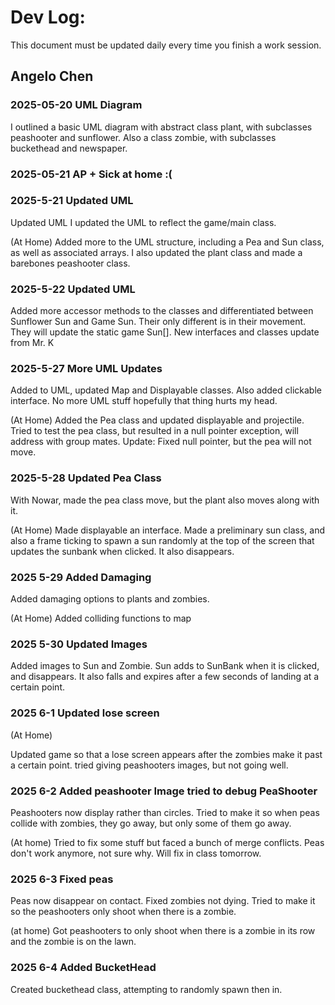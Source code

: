 # Dev Log:

This document must be updated daily every time you finish a work session.

## Angelo Chen

### 2025-05-20 UML Diagram
 I outlined a basic UML diagram with abstract class plant, with subclasses peashooter and sunflower. Also a class zombie, with subclasses buckethead and newspaper.

### 2025-05-21 AP + Sick at home :(

### 2025-5-21 Updated UML
 Updated UML
 I updated the UML to reflect the game/main class.

 (At Home)
 Added more to the UML structure, including a Pea and Sun class, as well as associated arrays. I also updated the plant class and made a barebones peashooter class.

### 2025-5-22 Updated UML
 Added more accessor methods to the classes and differentiated between Sunflower Sun and Game Sun. Their only different is in their movement. They will update the static game Sun[]. New interfaces and classes update from Mr. K

### 2025-5-27 More UML Updates
 Added to UML, updated Map and Displayable classes. Also added clickable interface. No more UML stuff hopefully that thing hurts my head.

 (At Home)
 Added the Pea class and updated displayable and projectile. Tried to test the pea class, but resulted in a null pointer exception, will address with group mates.
 Update: Fixed null pointer, but the pea will not move.

### 2025-5-28 Updated Pea Class
 With Nowar, made the pea class move, but the plant also moves along with it.

 (At Home)
 Made displayable an interface. Made a preliminary sun class, and also a frame ticking to spawn a sun randomly at the top of the screen that updates the sunbank when clicked. It also disappears.

 ### 2025 5-29 Added Damaging
  Added damaging options to plants and zombies.

  (At Home)
  Added colliding functions to map

### 2025 5-30 Updated Images
  Added images to Sun and Zombie. Sun adds to SunBank when it is clicked, and disappears. It also falls and expires after a few seconds of landing at a certain point.

### 2025 6-1 Updated lose screen
  (At Home)

  Updated game so that a lose screen appears after the zombies make it past a certain point. tried giving peashooters images, but not going well.

### 2025 6-2 Added peashooter Image tried to debug PeaShooter
  Peashooters now display rather than circles. Tried to make it so when peas collide with zombies, they go away, but only some of them go away.

  (At home)
  Tried to fix some stuff but faced a bunch of merge conflicts. Peas don't work anymore, not sure why. Will fix in class tomorrow.

### 2025 6-3 Fixed peas
  Peas now disappear on contact. Fixed zombies not dying. Tried to make it so the peashooters only shoot when there is a zombie.

  (at home)
  Got peashooters to only shoot when there is a zombie in its row and the zombie is on the lawn. 

### 2025 6-4 Added BucketHead
  Created buckethead class, attempting to randomly spawn then in. 
